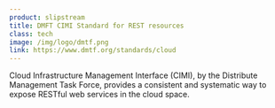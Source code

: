 ```yaml
---
product: slipstream
title: DMFT CIMI Standard for REST resources
class: tech
image: /img/logo/dmtf.png
link: https://www.dmtf.org/standards/cloud
---
```


Cloud Infrastructure Management Interface (CIMI), by the Distribute Management Task Force, provides a consistent and systematic way to expose RESTful web services in the cloud space.
